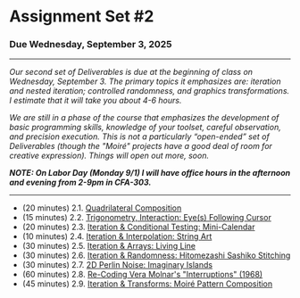 # Assignment Set #2

### Due Wednesday, September 3, 2025


---

*Our second set of Deliverables is due at the beginning of class on Wednesday, September 3. The primary topics it emphasizes are: iteration and nested iteration; controlled randomness, and graphics transformations. I estimate that it will take you about 4-6 hours.*

*We are still in a phase of the course that emphasizes the development of basic programming skills, knowledge of your toolset, careful observation, and precision execution. This is not a particularly “open-ended” set of Deliverables (though the "Moiré" projects have a good deal of room for creative expression). Things will open out more, soon.*

***NOTE: On Labor Day (Monday 9/1) I will have office hours in the afternoon and evening from 2-9pm in CFA-303.***

---

* (20 minutes) 2.1. [Quadrilateral Composition](https://openprocessing.org/class/100952/#/c/101263)
* (15 minutes) 2.2. [Trigonometry, Interaction: Eye(s) Following Cursor](https://openprocessing.org/class/100952/#/c/101260)
* (20 minutes) 2.3. [Iteration & Conditional Testing: Mini-Calendar](https://openprocessing.org/class/100952/#/c/101257)
* (10 minutes) 2.4. [Iteration & Interpolation: String Art](https://openprocessing.org/class/100952/#/c/101261)
* (30 minutes) 2.5. [Iteration & Arrays: Living Line](https://openprocessing.org/class/100952/#/c/101256)
* (30 minutes) 2.6. [Iteration & Randomness: Hitomezashi Sashiko Stitching](https://openprocessing.org/class/100952/#/c/101253)
* (30 minutes) 2.7. [2D Perlin Noise: Imaginary Islands](https://openprocessing.org/class/100952/#/c/101254)
* (60 minutes) 2.8. [Re-Coding Vera Molnar's "Interruptions" (1968)](https://openprocessing.org/class/100952/#/c/101352)
* (45 minutes) 2.9. [Iteration & Transforms: Moiré Pattern Composition](https://openprocessing.org/class/100952/#/c/101252) 





<!--

[Moiré Lecture](https://github.com/golanlevin/60-212/tree/main/lectures/moire)

-->